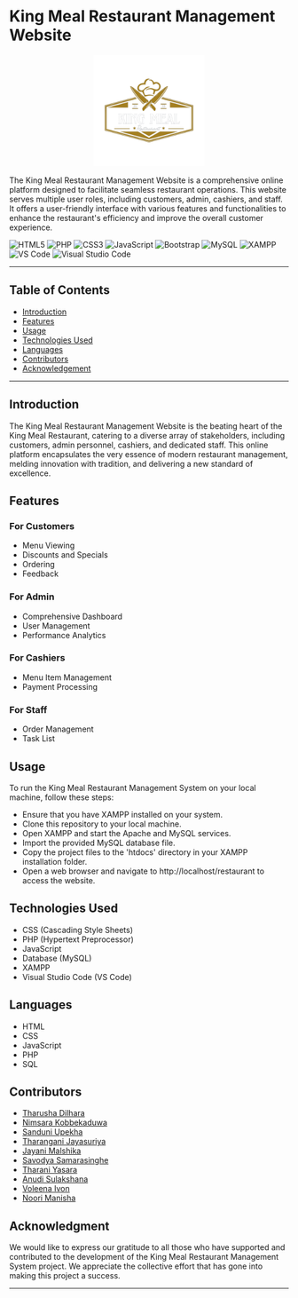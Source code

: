 # King Meal Restaurant Management Website

<p align="center">
  <img src="images/kingmeal.png" alt="King Meal Logo" width="200" height="200">
</p>

The King Meal Restaurant Management Website is a comprehensive online platform designed to facilitate seamless restaurant operations. This website serves multiple user roles, including customers, admin, cashiers, and staff. It offers a user-friendly interface with various features and functionalities to enhance the restaurant's efficiency and improve the overall customer experience.

![HTML5](https://img.shields.io/badge/-HTML5-E34F26?style=flat-square&logo=html5&logoColor=white)
![PHP](https://img.shields.io/badge/-PHP-777BB4?style=flat-square&logo=php&logoColor=white)
![CSS3](https://img.shields.io/badge/-CSS3-1572B6?style=flat-square&logo=css3)
![JavaScript](https://img.shields.io/badge/-JavaScript-black?style=flat-square&logo=javascript)
![Bootstrap](https://img.shields.io/badge/-Bootstrap-563D7C?style=flat-square&logo=bootstrap)
![MySQL](https://img.shields.io/badge/-MySQL-black?style=flat-square&logo=mysql)
![XAMPP](https://img.shields.io/badge/-XAMPP-F37623?style=flat-square&logo=xampp&logoColor=white)
![VS Code](https://img.shields.io/badge/-VS%20Code-007ACC?style=flat-square&logo=visual-studio-code)
![Visual Studio Code](https://img.shields.io/badge/-Visual%20Studio%20Code-05122A?style=flat&logo=visual-studio-code&logoColor=007ACC)&nbsp;

---

## Table of Contents

- [Introduction](#introduction)
- [Features](#features)
- [Usage](#usage)
- [Technologies Used](#technologies-used)
- [Languages](#languages)
- [Contributors](#contributors)
- [Acknowledgement](#acknowledgment)

---

## Introduction

The King Meal Restaurant Management Website is the beating heart of the King Meal Restaurant, catering to a diverse array of stakeholders, including customers, admin personnel, cashiers, and dedicated staff. This online platform encapsulates the very essence of modern restaurant management, melding innovation with tradition, and delivering a new standard of excellence.

## Features

### For Customers
- Menu Viewing
- Discounts and Specials
- Ordering
- Feedback

### For Admin
- Comprehensive Dashboard
- User Management
- Performance Analytics

### For Cashiers
- Menu Item Management
- Payment Processing

### For Staff
- Order Management
- Task List

## Usage

To run the King Meal Restaurant Management System on your local machine, follow these steps:

- Ensure that you have XAMPP installed on your system.
- Clone this repository to your local machine.
- Open XAMPP and start the Apache and MySQL services.
- Import the provided MySQL database file.
- Copy the project files to the 'htdocs' directory in your XAMPP installation folder.
- Open a web browser and navigate to http://localhost/restaurant to access the website.

## Technologies Used

- CSS (Cascading Style Sheets)
- PHP (Hypertext Preprocessor)
- JavaScript
- Database (MySQL)
- XAMPP
- Visual Studio Code (VS Code)

## Languages

- HTML
- CSS
- JavaScript
- PHP
- SQL

## Contributors

- [Tharusha Dilhara](https://github.com/tha-rusha)
- [Nimsara Kobbekaduwa](https://github.com/kobbekaduwa22)
- [Sanduni Upekha](https://github.com/SanduniUpekha)
- [Tharangani Jayasuriya](https://github.com/Thara-ngani)
- [Jayani Malshika](https://github.com/JayaniMalshika)
- [Savodya Samarasinghe](https://github.com/savodya)
- [Tharani Yasara](https://github.com/TharaniYasara)
- [Anudi Sulakshana](https://github.com/AnudiSulakshana)
- [Voleena Ivon](https://github.com/voleena)
- [Noori Manisha](https://github.com/noorimanisha)

## Acknowledgment

We would like to express our gratitude to all those who have supported and contributed to the development of the King Meal Restaurant Management System project. We appreciate the collective effort that has gone into making this project a success.

---


